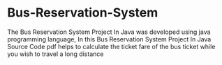 # Bus-Reservation-System
The Bus Reservation System Project In Java was developed using java programming language, In this Bus Reservation System Project In Java Source Code pdf helps to calculate the ticket fare of the bus ticket while you wish to travel a long distance
